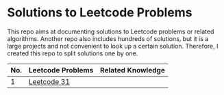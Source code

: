 # Solutions to Leetcode Problems
This repo aims at documenting solutions to Leetcode problems or related algorithms.
Another repo also includes hundreds of solutions, but it is a large projects and not
convenient to look up a certain solution. Therefore, I created this repo to split solutions 
one by one.

|No.|Leetcode Problems|Related Knowledge|
|-|-|-|
|1|[Leetcode 31](https://leetcode.com/problems/next-permutation/)||
